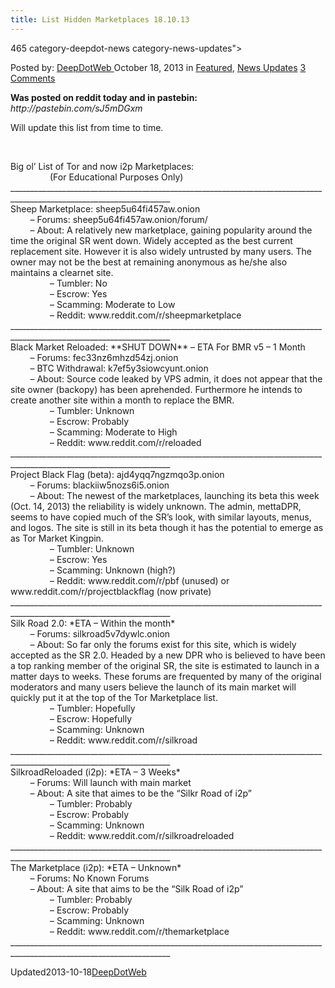 ```yaml
---
title: List Hidden Marketplaces 18.10.13
---
```

465 category-deepdot-news category-news-updates">

<p class="post-meta">
<span>Posted by: <a href="https://www.deepdotweb.com/author/admin/" title="">DeepDotWeb </a></span>
<span>October 18, 2013</span>
<span>in <a href="https://www.deepdotweb.com/category/deepdot-news/" rel="category tag">Featured</a>, <a href="https://www.deepdotweb.com/category/news-updates/" rel="category tag">News Updates</a></span>
<span><a href="https://www.deepdotweb.com/2013/10/18/list-hidden-marketplaces-18-10-13/#comments">3 Comments</a></span>
</p>
<div class="clear"></div>
<div class="entry">
<p><strong>Was posted on reddit today and in pastebin: </strong> <em>http://pastebin.com/sJ5mDGxm</em></p>
<p>Will update this list from time to time.</p>
<p>&nbsp;</p>
<div>Big ol&#8217; List of Tor and now i2p Marketplaces:</div>
<div>                (For Educational Purposes Only)</div>
<div>______________________________________________________________________________________________________________________</div>
<div></div>
<div></div>
<div>Sheep Marketplace: sheep5u64fi457aw.onion</div>
<div>        &#8211; Forums: sheep5u64fi457aw.onion/forum/</div>
<div>        &#8211; About: A relatively new marketplace, gaining popularity around the time the original SR went down. Widely accepted as the best current replacement site. However it is also widely untrusted by many users. The owner may not be the best at remaining anonymous as he/she also maintains a clearnet site.</div>
<div>                &#8211; Tumbler: No</div>
<div>                &#8211; Escrow: Yes</div>
<div>                &#8211; Scamming: Moderate to Low</div>
<div>                &#8211; Reddit: www.reddit.com/r/sheepmarketplace</div>
<div>______________________________________________________________________________________________________________________</div>
<div></div>
<div>Black Market Reloaded: **SHUT DOWN** &#8211; ETA For BMR v5 &#8211; 1 Month</div>
<div>        &#8211; Forums: fec33nz6mhzd54zj.onion</div>
<div>        &#8211; BTC Withdrawal: k7ef5y3siowcyunt.onion</div>
<div>        &#8211; About: Source code leaked by VPS admin, it does not appear that the site owner (backopy) has been aprehended. Furthermore he intends to create another site within a month to replace the BMR.</div>
<div>                &#8211; Tumbler: Unknown</div>
<div>                &#8211; Escrow: Probably</div>
<div>                &#8211; Scamming: Moderate to High</div>
<div>                &#8211; Reddit: www.reddit.com/r/reloaded</div>
<div>______________________________________________________________________________________________________________________</div>
<div></div>
<div>Project Black Flag (beta): ajd4yqq7ngzmqo3p.onion</div>
<div>        &#8211; Forums: blackiiw5nozs6i5.onion</div>
<div>        &#8211; About: The newest of the marketplaces, launching its beta this week (Oct. 14, 2013) the reliability is widely unknown. The admin, mettaDPR, seems to have copied much of the SR&#8217;s look, with similar layouts, menus, and logos. The site is still in its beta though it has the potential to emerge as as Tor Market Kingpin.</div>
<div>                &#8211; Tumbler: Unknown</div>
<div>                &#8211; Escrow: Yes</div>
<div>                &#8211; Scamming: Unknown (high?)</div>
<div>                &#8211; Reddit: www.reddit.com/r/pbf (unused) or www.reddit.com/r/projectblackflag (now private)</div>
<div>______________________________________________________________________________________________________________________</div>
<div></div>
<div>Silk Road 2.0: *ETA &#8211; Within the month*</div>
<div>        &#8211; Forums: silkroad5v7dywlc.onion</div>
<div>        &#8211; About: So far only the forums exist for this site, which is widely accepted as the SR 2.0. Headed by a new DPR who is believed to have been a top ranking member of the original SR, the site is estimated to launch in a matter days to weeks. These forums are frequented by many of the original moderators and many users believe the launch of its main market will quickly put it at the top of the Tor Marketplace list.</div>
<div>                &#8211; Tumbler: Hopefully</div>
<div>                &#8211; Escrow: Hopefully</div>
<div>                &#8211; Scamming: Unknown</div>
<div>                &#8211; Reddit: www.reddit.com/r/silkroad</div>
<div>______________________________________________________________________________________________________________________</div>
<div></div>
<div>SilkroadReloaded (i2p): *ETA &#8211; 3 Weeks*</div>
<div>        &#8211; Forums: Will launch with main market</div>
<div>        &#8211; About: A site that aimes to be the &#8220;Silkr Road of i2p&#8221;</div>
<div>                &#8211; Tumbler: Probably</div>
<div>                &#8211; Escrow: Probably</div>
<div>                &#8211; Scamming: Unknown</div>
<div>                &#8211; Reddit: www.reddit.com/r/silkroadreloaded</div>
<div>______________________________________________________________________________________________________________________</div>
<div></div>
<div>The Marketplace (i2p): *ETA &#8211; Unknown*</div>
<div>        &#8211; Forums: No Known Forums</div>
<div>        &#8211; About: A site that aims to be the &#8220;Silk Road of i2p&#8221;</div>
<div>                &#8211; Tumbler: Probably</div>
<div>                &#8211; Escrow: Probably</div>
<div>                &#8211; Scamming: Unknown</div>
<div>                &#8211; Reddit: www.reddit.com/r/themarketplace</div>
<div>______________________________________________________________________________________________________________________</div>
<div></div>
</div>

Updated2013-10-18<a href="https://www.deepdotweb.com/author/admin/" title="Posts by DeepDotWeb" rel="author">DeepDotWeb</a></strong></div>
</div>
</article>

